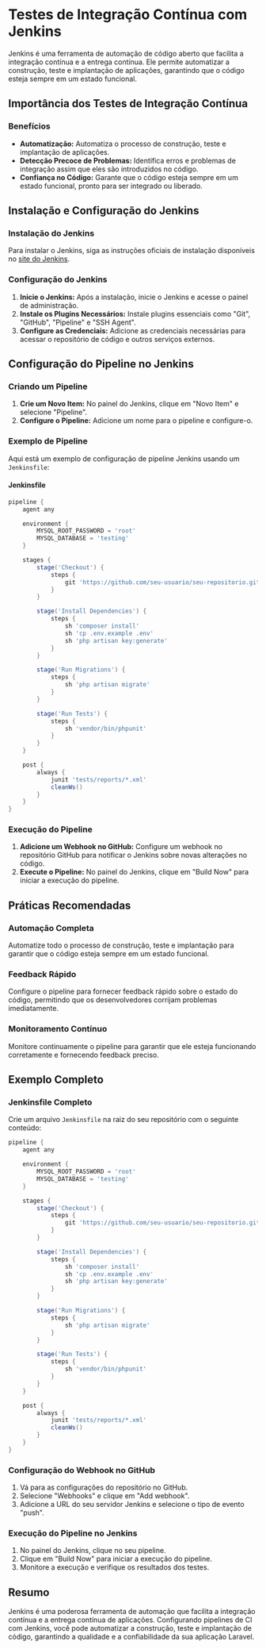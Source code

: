 # Testes de Integração Contínua com Jenkins

Jenkins é uma ferramenta de automação de código aberto que facilita a integração contínua e a entrega contínua. Ele permite automatizar a construção, teste e implantação de aplicações, garantindo que o código esteja sempre em um estado funcional.

## Importância dos Testes de Integração Contínua

### Benefícios

- **Automatização:** Automatiza o processo de construção, teste e implantação de aplicações.
- **Detecção Precoce de Problemas:** Identifica erros e problemas de integração assim que eles são introduzidos no código.
- **Confiança no Código:** Garante que o código esteja sempre em um estado funcional, pronto para ser integrado ou liberado.

## Instalação e Configuração do Jenkins

### Instalação do Jenkins

Para instalar o Jenkins, siga as instruções oficiais de instalação disponíveis no [site do Jenkins](https://www.jenkins.io/doc/book/installing/).

### Configuração do Jenkins

1. **Inicie o Jenkins:** Após a instalação, inicie o Jenkins e acesse o painel de administração.
2. **Instale os Plugins Necessários:** Instale plugins essenciais como "Git", "GitHub", "Pipeline" e "SSH Agent".
3. **Configure as Credenciais:** Adicione as credenciais necessárias para acessar o repositório de código e outros serviços externos.

## Configuração do Pipeline no Jenkins

### Criando um Pipeline

1. **Crie um Novo Item:** No painel do Jenkins, clique em "Novo Item" e selecione "Pipeline".
2. **Configure o Pipeline:** Adicione um nome para o pipeline e configure-o.

### Exemplo de Pipeline

Aqui está um exemplo de configuração de pipeline Jenkins usando um `Jenkinsfile`:

#### Jenkinsfile

```groovy
pipeline {
    agent any

    environment {
        MYSQL_ROOT_PASSWORD = 'root'
        MYSQL_DATABASE = 'testing'
    }

    stages {
        stage('Checkout') {
            steps {
                git 'https://github.com/seu-usuario/seu-repositorio.git'
            }
        }

        stage('Install Dependencies') {
            steps {
                sh 'composer install'
                sh 'cp .env.example .env'
                sh 'php artisan key:generate'
            }
        }

        stage('Run Migrations') {
            steps {
                sh 'php artisan migrate'
            }
        }

        stage('Run Tests') {
            steps {
                sh 'vendor/bin/phpunit'
            }
        }
    }

    post {
        always {
            junit 'tests/reports/*.xml'
            cleanWs()
        }
    }
}
```

### Execução do Pipeline

1. **Adicione um Webhook no GitHub:** Configure um webhook no repositório GitHub para notificar o Jenkins sobre novas alterações no código.
2. **Execute o Pipeline:** No painel do Jenkins, clique em "Build Now" para iniciar a execução do pipeline.

## Práticas Recomendadas

### Automação Completa

Automatize todo o processo de construção, teste e implantação para garantir que o código esteja sempre em um estado funcional.

### Feedback Rápido

Configure o pipeline para fornecer feedback rápido sobre o estado do código, permitindo que os desenvolvedores corrijam problemas imediatamente.

### Monitoramento Contínuo

Monitore continuamente o pipeline para garantir que ele esteja funcionando corretamente e fornecendo feedback preciso.

## Exemplo Completo

### Jenkinsfile Completo

Crie um arquivo `Jenkinsfile` na raiz do seu repositório com o seguinte conteúdo:

```groovy
pipeline {
    agent any

    environment {
        MYSQL_ROOT_PASSWORD = 'root'
        MYSQL_DATABASE = 'testing'
    }

    stages {
        stage('Checkout') {
            steps {
                git 'https://github.com/seu-usuario/seu-repositorio.git'
            }
        }

        stage('Install Dependencies') {
            steps {
                sh 'composer install'
                sh 'cp .env.example .env'
                sh 'php artisan key:generate'
            }
        }

        stage('Run Migrations') {
            steps {
                sh 'php artisan migrate'
            }
        }

        stage('Run Tests') {
            steps {
                sh 'vendor/bin/phpunit'
            }
        }
    }

    post {
        always {
            junit 'tests/reports/*.xml'
            cleanWs()
        }
    }
}
```

### Configuração do Webhook no GitHub

1. Vá para as configurações do repositório no GitHub.
2. Selecione "Webhooks" e clique em "Add webhook".
3. Adicione a URL do seu servidor Jenkins e selecione o tipo de evento "push".

### Execução do Pipeline no Jenkins

1. No painel do Jenkins, clique no seu pipeline.
2. Clique em "Build Now" para iniciar a execução do pipeline.
3. Monitore a execução e verifique os resultados dos testes.

## Resumo

Jenkins é uma poderosa ferramenta de automação que facilita a integração contínua e a entrega contínua de aplicações. Configurando pipelines de CI com Jenkins, você pode automatizar a construção, teste e implantação de código, garantindo a qualidade e a confiabilidade da sua aplicação Laravel.
